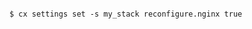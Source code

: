 <!-- usedin: [ _includes/_inlines/Deployment/common/getting-started-with-manifest-files/getting-started-with-manifest-files_what-is-cors-v1.md] -->

```

$ cx settings set -s my_stack reconfigure.nginx true

```
